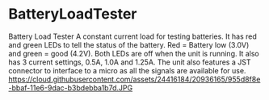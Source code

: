 # BatteryLoadTester
Battery Load Tester
A constant current load for testing batteries. It has red and green LEDs to tell the status of the battery. Red = Battery low (3.0V) and green = good (4.2V). Both LEDs are off when the unit is running. It also has 3 current settings, 0.5A, 1.0A and 1.25A. The unit also features a JST connector to interface to a micro as all the signals are available for use. 
https://cloud.githubusercontent.com/assets/24416184/20936165/955d8f8e-bbaf-11e6-9dac-b3bdebba1b7d.JPG
